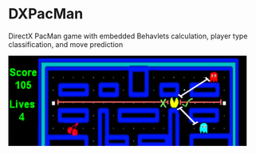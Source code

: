 # DXPacMan
DirectX PacMan game with embedded Behavlets calculation, player type classification, and move prediction

![PacMan](./resources/screenshotPacmanColor.png)
